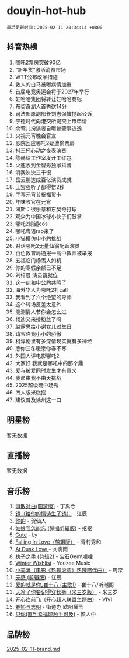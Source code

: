 # douyin-hot-hub

`最后更新时间：2025-02-11 20:34:14 +0800`

## 抖音热榜

1. 哪吒2票房突破90亿
1. “新年货”激活消费市场
1. WTT公布改革措施
1. 救人的白马被曝病情加重
1. 首届电竞奥运会将于2027年举行
1. 娃哈哈集团将转让娃哈哈商标
1. 东契奇湖人首秀砍14分
1. 司法部原副部长刘志强被提起公诉
1. 宁德时代向港交所提交上市申请
1. 余莺儿扮演者自曝曾肇事逃逸
1. 央视元宵晚会官宣
1. 影院回应哪吒2疑遭偷票房
1. 抖王杯心动之夜表演赛
1. 陈赫给工作室发开工红包
1. 火速收到金智秀独家抖音
1. 消我泱泱三千恨
1. 岳云鹏达成百亿演员成就
1. 王宝强听了都得愣2秒
1. 手写元宵节祝福贺卡
1. 年味收官在元宵
1. 海斯：很乐意和东契奇打球
1. 观众为中国冰球小伙子们鼓掌
1. 哪吒2铜镜cos
1. 哪吒粤语rap来了
1. 小猫模仿申小豹挑战
1. 对话哪吒2无量仙翁配音演员
1. 百色教育局通报一高中教师被举报
1. 五福临门杨羡人如机
1. 你的寒假余额已不足
1. 刘梓晨 演员请就位
1. 这一刻和申公豹共鸣了
1. 海外华人为哪吒2打call
1. 我看到了六个绝望的导师
1. 这个转场反差太意外
1. 测测情人节你会怎么过
1. 杨迪又来接粉丝了吗
1. 赵露思给小谢女儿过生日
1. 请容许我小小的骄傲
1. 柯淳剧里有多深情现实就有多神经
1. 愿你三冬暖愿你春不寒
1. 外国人评电影哪吒2
1. 大家好 我就是哪吒中的那个鼎
1. 爱与被爱同时发生才有意义
1. 我命由我不由天挑战
1. 2025超级碗中场秀
1. 四人版米糕摇
1. 建议普及徐州这一口

## 明星榜

暂无数据

## 直播榜

暂无数据

## 音乐榜

1. [消散对白(圆梦版)](https://sf5-hl-cdn-tos.douyinstatic.com/obj/tos-cn-ve-2774/og4jB5I5IizzoZVAAAzWgBMAsMDWoArfwBOiFs) - 丁禹兮
1. [锈（给你的情诗生了锈）](https://sf5-hl-cdn-tos.douyinstatic.com/obj/tos-cn-ve-2774/o8a1PBtVqIYbPEGK6e5A4egedVMdm3fCIz6bbE) - 江辰
1. [你的](https://sf5-hl-cdn-tos.douyinstatic.com/obj/tos-cn-ve-2774/oYuIeKf42jB7sEV6B2upMdpYAgfrQWj0FeRegh) - 贺仙人
1. [姑娘我怎能忘 (弹唱剪辑版)](https://sf5-hl-cdn-tos.douyinstatic.com/obj/tos-cn-ve-2774/okamwrBGEMz6illuEofAsMV4yzF5tVWbBiA5AI) - 抠抠
1. [Cute](https://sf5-hl-cdn-tos.douyinstatic.com/obj/tos-cn-ve-2774/o4IbIzHWKAAB4wsS5qMBRiiAlEBGTpQRNfFvuo) - Ly
1. [Falling In Love（剪辑版）](https://sf5-hl-cdn-tos.douyinstatic.com/obj/tos-cn-ve-2774/o8ajpA8zzgBPahbBIO8AcKGBLJezFCRd1wfP9f) - 青村秀和
1. [ At Dusk  Love ](https://sf5-hl-cdn-tos.douyinstatic.com/obj/tos-cn-ve-2774/o8CrpCf5CaYgI4ZrtQgMQAFEfuGqNnRSDQAPBc) - 刘嗨雨
1. [执子之手 (剪辑2)](https://sf5-hl-cdn-tos.douyinstatic.com/obj/tos-cn-ve-2774/oUoZLQjCc31XzqsBnBQUNgeKtYPBcgbFDwtfcu) - 宝石Gem\哩哩
1. [Winter Wishlist](https://sf5-hl-cdn-tos.douyinstatic.com/obj/tos-cn-ve-2774/oIIgUOeamCFCVAzxN6MFRLIBlLGpUqQxeeHrLE) - Youzee Music
1. [小美满（电影《热辣滚烫》热辣陪伴曲）](https://sf5-hl-cdn-tos.douyinstatic.com/obj/tos-cn-ve-2774/o0GAn2lSgfZIDUgtevCGDQYnFg4CwnrBaxbTZL) - 周深
1. [无感 (剪辑版)](https://sf5-hl-cdn-tos.douyinstatic.com/obj/tos-cn-ve-2774/o0eIsUzJBDlQaQFC5OFlgbMEZC1TFYBftOBn6p) - 江辰
1. [爱的就是你_崔十八 (主歌1)](https://sf5-hl-cdn-tos.douyinstatic.com/obj/tos-cn-ve-2774/oI5BO5DhFZ6UTcNCnZaOCBLtZ7WIMQGfgnXf5E) - 崔十八/听潮阁
1. [天冷了你要记得穿秋裤（米三岁版）](https://sf5-hl-cdn-tos.douyinstatic.com/obj/tos-cn-ve-2774/oQlIwVIDWiZ6BQilAorS7MA0AgCkQDvcZAdm1) - 米三岁
1. [开心往前飞（开心超人联盟主题曲）](https://sf5-hl-cdn-tos.douyinstatic.com/obj/tos-cn-ve-2774/9d8fb7c82cf1421fb93a9fe925275e0a) - VIVI
1. [春娇与志明](https://sf5-hl-cdn-tos.douyinstatic.com/obj/tos-cn-ve-2774/e530d8fceb7044b39707d7f9ff54add1) - 街道办,欧阳耀莹
1. [只你(直到幸福能触手可及)](https://sf5-hl-cdn-tos.douyinstatic.com/obj/tos-cn-ve-2774/o0lBkRDzFTeaVSUz3ZZSCBVtZ5DIMQGfgmEAuE) - 颜人中

## 品牌榜

[2025-02-11-brand.md](2025-02-11-brand.md)

